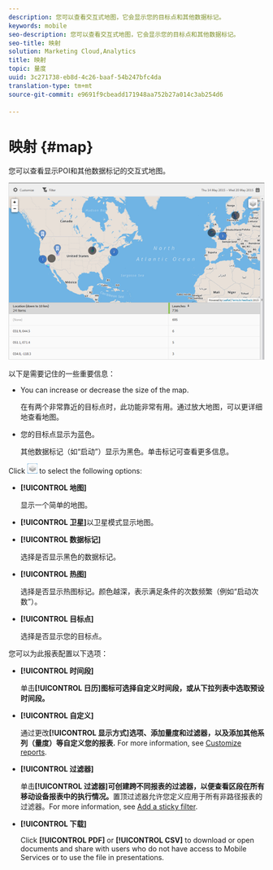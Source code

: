 ```yaml
---
description: 您可以查看交互式地图，它会显示您的目标点和其他数据标记。
keywords: mobile
seo-description: 您可以查看交互式地图，它会显示您的目标点和其他数据标记。
seo-title: 映射
solution: Marketing Cloud,Analytics
title: 映射
topic: 量度
uuid: 3c271738-eb8d-4c26-baaf-54b247bfc4da
translation-type: tm+mt
source-git-commit: e9691f9cbeadd171948aa752b27a014c3ab254d6

---
```



# 映射 {#map}

您可以查看显示POI和其他数据标记的交互式地图。

![](assets/map.png)

以下是需要记住的一些重要信息：

* You can increase or decrease the size of the map.

   在有两个非常靠近的目标点时，此功能非常有用。通过放大地图，可以更详细地查看地图。
* 您的目标点显示为蓝色。

   其他数据标记（如“启动”）显示为黑色。单击标记可查看更多信息。

Click ![layers](assets/map_layers.png) to select the following options:

* **[!UICONTROL 地图]**

   显示一个简单的地图。

* **[!UICONTROL 卫星]**&#x200B;以卫星模式显示地图。

* **[!UICONTROL 数据标记]**

   选择是否显示黑色的数据标记。

* **[!UICONTROL 热图]**

   选择是否显示热图标记。颜色越深，表示满足条件的次数频繁（例如“启动次数”）。

* **[!UICONTROL 目标点]**

   选择是否显示您的目标点。

您可以为此报表配置以下选项：

* **[!UICONTROL 时间段]**

   单击&#x200B;**[!UICONTROL 日历]图标可选择自定义时间段，或从下拉列表中选取预设时间段。**

* **[!UICONTROL 自定义]**

   通过更改&#x200B;**[!UICONTROL 显示方式]选项、添加量度和过滤器，以及添加其他系列（量度）等自定义您的报表.** For more information, see [Customize reports](/help/using/usage/reports-customize/t-reports-customize.md).

* **[!UICONTROL 过滤器]**

   单击&#x200B;**[!UICONTROL 过滤器]可创建跨不同报表的过滤器，以便查看区段在所有移动设备报表中的执行情况。**&#x200B;置顶过滤器允许您定义应用于所有非路径报表的过滤器。For more information, see [Add a sticky filter](/help/using/usage/reports-customize/t-sticky-filter.md).

* **[!UICONTROL 下载]**

   Click **[!UICONTROL PDF]** or **[!UICONTROL CSV]** to download or open documents and share with users who do not have access to Mobile Services or to use the file in presentations.